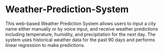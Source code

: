 # Weather-Prediction-System
This web-based Weather Prediction System allows users to input a city name either manually or by voice input, and receive weather predictions including temperature, humidity, and precipitation for the next day. The system uses historical weather data for the past 90 days and performs linear regression to make predictions. 
